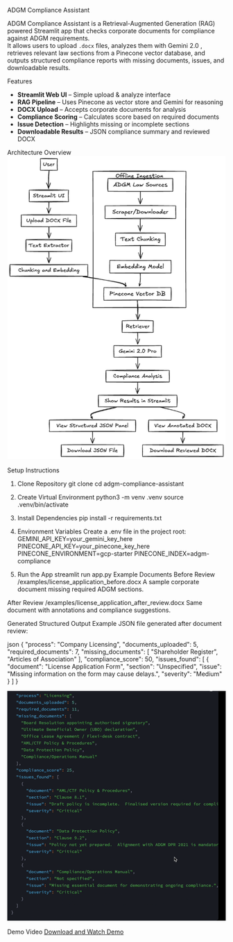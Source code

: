 
 ADGM Compliance Assistant

ADGM Compliance Assistant is a Retrieval-Augmented Generation (RAG) powered Streamlit app that checks corporate documents for compliance against ADGM requirements.  
It allows users to upload `.docx` files, analyzes them with Gemini 2.0 , retrieves relevant law sections from a Pinecone vector database, and outputs structured compliance reports with missing documents, issues, and downloadable results.


Features
- **Streamlit Web UI** – Simple upload & analyze interface
- **RAG Pipeline** – Uses Pinecone as vector store and Gemini for reasoning
- **DOCX Upload** – Accepts corporate documents for analysis
- **Compliance Scoring** – Calculates score based on required documents
- **Issue Detection** – Highlights missing or incomplete sections
- **Downloadable Results** – JSON compliance summary and reviewed DOCX



 Architecture Overview
![ADGM Compliance Architecture](assets/architecture.png)

Setup Instructions

1. Clone Repository
git clone 
cd adgm-compliance-assistant



2. Create Virtual Environment
python3 -m venv .venv
source .venv/bin/activate



3. Install Dependencies
pip install -r requirements.txt




4. Environment Variables
Create a .env file in the project root:
GEMINI_API_KEY=your_gemini_key_here
PINECONE_API_KEY=your_pinecone_key_here
PINECONE_ENVIRONMENT=gcp-starter
PINECONE_INDEX=adgm-compliance



5. Run the App
streamlit run app.py
Example Documents
Before Review
/examples/license_application_before.docx
A sample corporate document missing required ADGM sections.

After Review
/examples/license_application_after_review.docx
Same document with annotations and compliance suggestions.

Generated Structured Output
Example JSON file generated after document review:

json
{
  "process": "Company Licensing",
  "documents_uploaded": 5,
  "required_documents": 7,
  "missing_documents": [
    "Shareholder Register",
    "Articles of Association"
  ],
  "compliance_score": 50,
  "issues_found": [
    {
      "document": "License Application Form",
      "section": "Unspecified",
      "issue": "Missing information on the form may cause delays.",
      "severity": "Medium"
    }
  ]
}

![ADGM Compliance o/p](assets/image.png)




Demo Video
[Download and Watch Demo](https://1drv.ms/v/c/fcaaf886e7fa3a26/EdE5KKZq8O9Lmyx3ENtiIzYBP0MoAbaXKkRKPQtMJr6H5g?e=EB9w5z)


